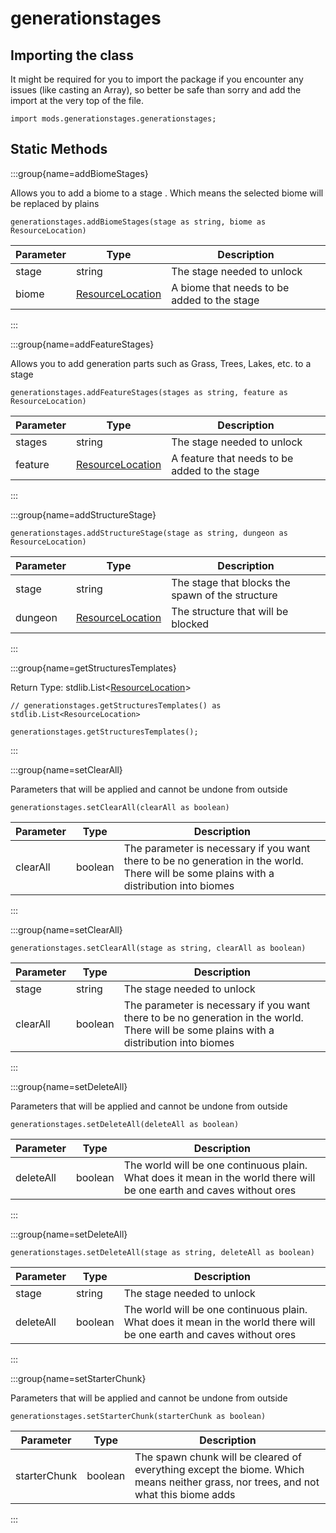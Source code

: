 # generationstages

## Importing the class

It might be required for you to import the package if you encounter any issues (like casting an Array), so better be safe than sorry and add the import at the very top of the file.
```zenscript
import mods.generationstages.generationstages;
```


## Static Methods

:::group{name=addBiomeStages}

Allows you to add a biome to a stage . Which means the selected biome will be replaced by plains

```zenscript
generationstages.addBiomeStages(stage as string, biome as ResourceLocation)
```

| Parameter |                            Type                            |                 Description                 |
|-----------|------------------------------------------------------------|---------------------------------------------|
| stage     | string                                                     | The stage needed to unlock                  |
| biome     | [ResourceLocation](/vanilla/api/resource/ResourceLocation) | A biome that needs to be added to the stage |


:::

:::group{name=addFeatureStages}

Allows you to add generation parts such as Grass, Trees, Lakes, etc. to a stage

```zenscript
generationstages.addFeatureStages(stages as string, feature as ResourceLocation)
```

| Parameter |                            Type                            |                  Description                  |
|-----------|------------------------------------------------------------|-----------------------------------------------|
| stages    | string                                                     | The stage needed to unlock                    |
| feature   | [ResourceLocation](/vanilla/api/resource/ResourceLocation) | A feature that needs to be added to the stage |


:::

:::group{name=addStructureStage}



```zenscript
generationstages.addStructureStage(stage as string, dungeon as ResourceLocation)
```

| Parameter |                            Type                            |                   Description                    |
|-----------|------------------------------------------------------------|--------------------------------------------------|
| stage     | string                                                     | The stage that blocks the spawn of the structure |
| dungeon   | [ResourceLocation](/vanilla/api/resource/ResourceLocation) | The structure that will be blocked               |


:::

:::group{name=getStructuresTemplates}

Return Type: stdlib.List&lt;[ResourceLocation](/vanilla/api/resource/ResourceLocation)&gt;

```zenscript
// generationstages.getStructuresTemplates() as stdlib.List<ResourceLocation>

generationstages.getStructuresTemplates();
```

:::

:::group{name=setClearAll}

Parameters that will be applied and cannot be undone from outside

```zenscript
generationstages.setClearAll(clearAll as boolean)
```

| Parameter |  Type   |                                                               Description                                                                |
|-----------|---------|------------------------------------------------------------------------------------------------------------------------------------------|
| clearAll  | boolean | The parameter is necessary if you want there to be no generation in the world. There will be some plains with a distribution into biomes |


:::

:::group{name=setClearAll}



```zenscript
generationstages.setClearAll(stage as string, clearAll as boolean)
```

| Parameter |  Type   |                                                               Description                                                                |
|-----------|---------|------------------------------------------------------------------------------------------------------------------------------------------|
| stage     | string  | The stage needed to unlock                                                                                                               |
| clearAll  | boolean | The parameter is necessary if you want there to be no generation in the world. There will be some plains with a distribution into biomes |


:::

:::group{name=setDeleteAll}

Parameters that will be applied and cannot be undone from outside

```zenscript
generationstages.setDeleteAll(deleteAll as boolean)
```

| Parameter |  Type   |                                                      Description                                                      |
|-----------|---------|-----------------------------------------------------------------------------------------------------------------------|
| deleteAll | boolean | The world will be one continuous plain. What does it mean in the world there will be one earth and caves without ores |


:::

:::group{name=setDeleteAll}



```zenscript
generationstages.setDeleteAll(stage as string, deleteAll as boolean)
```

| Parameter |  Type   |                                                      Description                                                      |
|-----------|---------|-----------------------------------------------------------------------------------------------------------------------|
| stage     | string  | The stage needed to unlock                                                                                            |
| deleteAll | boolean | The world will be one continuous plain. What does it mean in the world there will be one earth and caves without ores |


:::

:::group{name=setStarterChunk}

Parameters that will be applied and cannot be undone from outside

```zenscript
generationstages.setStarterChunk(starterChunk as boolean)
```

|  Parameter   |  Type   |                                                            Description                                                             |
|--------------|---------|------------------------------------------------------------------------------------------------------------------------------------|
| starterChunk | boolean | The spawn chunk will be cleared of everything except the biome. Which means neither grass, nor trees, and not what this biome adds |


:::


